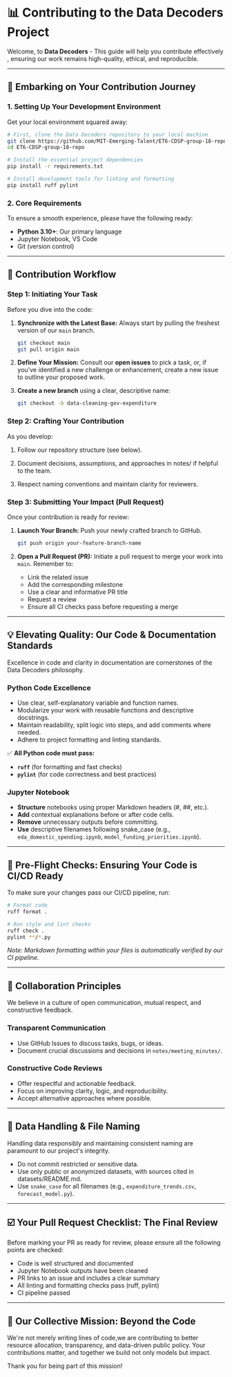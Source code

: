 # 📊 Contributing to the Data Decoders Project

Welcome, to **Data Decoders** - This guide will help you contribute effectively
, ensuring our work remains high-quality, ethical, and reproducible.

---

## 🚀 Embarking on Your Contribution Journey

### 1. Setting Up Your Development Environment

Get your local environment squared away:

```bash
# First, clone the Data Decoders repository to your local machine
git clone https://github.com/MIT-Emerging-Talent/ET6-CDSP-group-18-repo.git
cd ET6-CDSP-group-18-repo

# Install the essential project dependencies
pip install -r requirements.txt

# Install development tools for linting and formatting
pip install ruff pylint
````

### 2. Core Requirements

To ensure a smooth experience, please have the following ready:

* **Python 3.10+**: Our primary language
* Jupyter Notebook, VS Code
* Git (version control)

---

## 🔄 Contribution Workflow

### Step 1: Initiating Your Task

Before you dive into the code:

1. **Synchronize with the Latest Base:**
   Always start by pulling the freshest version of our `main` branch.

    ```bash
    git checkout main
    git pull origin main
    ```

2. **Define Your Mission:** Consult our **open issues** to pick a task, or, if
you've identified a new challenge or enhancement, create a new issue to outline
your proposed work.

3. **Create a new branch** using a clear, descriptive name:

    ```bash
    git checkout -b data-cleaning-gov-expenditure
    ```

### Step 2: Crafting Your Contribution

As you develop:

1. Follow our repository structure (see below).

2. Document decisions, assumptions, and approaches in notes/ if helpful to the team.

3. Respect naming conventions and maintain clarity for reviewers.

### Step 3: Submitting Your Impact (Pull Request)

Once your contribution is ready for review:

1. **Launch Your Branch:** Push your newly crafted branch to GitHub.

    ```bash
    git push origin your-feature-branch-name
    ```

2. **Open a Pull Request (PR):** Initiate a pull request to merge
   your work into `main`. Remember to:
   * Link the related issue
   * Add the corresponding milestone
   * Use a clear and informative PR title
   * Request a review
   * Ensure all CI checks pass before requesting a merge

---

## 💡 Elevating Quality: Our Code & Documentation Standards

Excellence in code and clarity in documentation are cornerstones of the
Data Decoders philosophy.

### Python Code Excellence

* Use clear, self-explanatory variable and function names.
* Modularize your work with reusable functions and descriptive docstrings.
* Maintain readability, split logic into steps, and add comments where needed.
* Adhere to project formatting and linting standards.

✅ **All Python code must pass:**

* **`ruff`** (for formatting and fast checks)
* **`pylint`** (for code correctness and best practices)

### Jupyter Notebook

* **Structure** notebooks using proper Markdown headers (#, ##, etc.).
* **Add** contextual explanations before or after code cells.
* **Remove** unnecessary outputs before committing.
* **Use** descriptive filenames following snake\_case
  (e.g., `eda_domestic_spending.ipynb`, `model_funding_priorities.ipynb`).

---

## 🧪 Pre-Flight Checks: Ensuring Your Code is CI/CD Ready

To make sure your changes pass our CI/CD pipeline, run:

```bash
# Format code
ruff format .

# Run style and lint checks
ruff check .
pylint **/*.py
```

*Note: Markdown formatting within your
files is automatically verified by our CI pipeline.*

---

## 🤝 Collaboration Principles

We believe in a culture of open communication, mutual respect, and constructive feedback.

### Transparent Communication

* Use GitHub Issues to discuss tasks, bugs, or ideas.
* Document crucial discussions and decisions in `notes/meeting_minutes/`.

### Constructive Code Reviews

* Offer respectful and actionable feedback.
* Focus on improving clarity, logic, and reproducibility.
* Accept alternative approaches where possible.

---

## 🔐 Data Handling & File Naming

Handling data responsibly and maintaining consistent naming are paramount to
our project's integrity.

* Do not commit restricted or sensitive data.
* Use only public or anonymized datasets, with sources cited in datasets/README.md.
* Use `snake_case` for all filenames (e.g., `expenditure_trends.csv`, `forecast_model.py`).

---

## ☑️ Your Pull Request Checklist: The Final Review

Before marking your PR as ready for review, please ensure all the
following points are checked:

* Code is well structured and documented
* Jupyter Notebook outputs have been cleaned
* PR links to an issue and includes a clear summary
* All linting and formatting checks pass (ruff, pylint)
* CI pipeline passed
  
---

## 🎯 Our Collective Mission: Beyond the Code

We're not merely writing lines of code,we are contributing to better resource
allocation, transparency, and data-driven public policy. Your contributions
matter, and together we build not only models but impact.

Thank you for being part of this mission!
